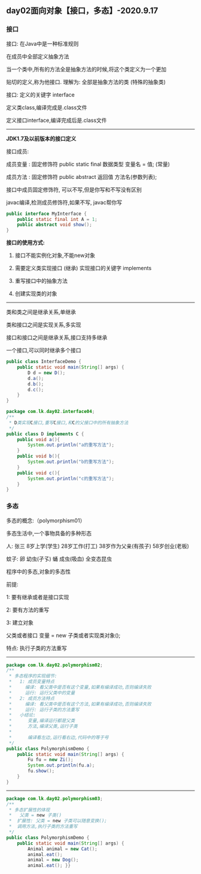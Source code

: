 ## day02面向对象【接口，多态】-2020.9.17

### 接口

接口: 在Java中是一种标准规则

在成员中全部定义抽象方法

当一个类中,所有的方法全是抽象方法的时候,将这个类定义为一个更加

贴切的定义,称为他接口. 理解为: 全部是抽象方法的类 (特殊的抽象类)

接口: 定义的关键字 interface

定义类class,编译完成是.class文件

定义接口interface,编译完成后是.class文件

------

**JDK1.7及以前版本的接口定义**

接口成员:

成员变量 : 固定修饰符  public static final  数据类型 变量名 = 值; (常量)

成员方法 : 固定修饰符  public abstract 返回值 方法名(参数列表);

接口中成员固定修饰符, 可以不写,但是你写和不写没有区别

javac编译,检测成员修饰符,如果不写, javac帮你写

```java
public interface MyInterface {
    public static final int A = 1;
    public abstract void show();
}
```

**接口的使用方式:**

1. 接口不能实例化对象,不能new对象

2. 需要定义类实现接口 (继承)  实现接口的关键字 implements

3. 重写接口中的抽象方法

4. 创建实现类的对象

------

类和类之间是继承关系,单继承

类和接口之间是实现关系,多实现

接口和接口之间是继承关系,接口支持多继承

一个接口,可以同时继承多个接口

```java
public class InterfaceDemo {
    public static void main(String[] args) {
        D d = new D();
        d.a();
        d.b();
        d.c();
    }
}
```

```java
package com.lk.day02.interface04;
/**
 * D类实现C接口,重写C接口,和C的父接口中的所有抽象方法
 */
public class D implements C {
    public void a(){
        System.out.println("a的重写方法");
    }
    public void b(){
        System.out.println("b的重写方法");
    }
    public void c(){
        System.out.println("c的重写方法");
    }
}
```

### 多态

多态的概念:（polymorphism01）

多态生活中,一个事物具备的多种形态

人: 张三  8岁上学(学生)  28岁工作(打工) 38岁作为父亲(有孩子) 58岁创业(老板)

蚊子:  卵  幼虫(孑孓)  蛹  成虫(吸血)  全变态昆虫

程序中的多态,对象的多态性

前提:

1: 要有继承或者是接口实现

2: 要有方法的重写

3: 建立对象

父类或者接口 变量 = new 子类或者实现类对象();

特点: 执行子类的方法重写

------

```java
package com.lk.day02.polymorphism02;
/**
 * 多态程序的实现细节:
 *   1: 成员变量特点
 *     编译: 看父类中是否有这个变量,如果有编译成功,否则编译失败
 *     运行: 运行父类中的变量
 *   2: 成员方法特点
 *     编译: 看父类中是否有这个方法,如果有编译成功,否则编译失败
 *     运行: 运行子类的方法重写
 *   小结论:
 *      变量,编译运行都是父类
 *      方法,编译父类,运行子类
 *
 *      编译看左边,运行看右边,代码中的等于号
 */
public class PolymorphismDemo {
    public static void main(String[] args) {
        Fu fu = new Zi();
        System.out.println(fu.a);
        fu.show();
    }
}
```

------

```java
package com.lk.day02.polymorphism03;
/**
 * 多态扩展性的体现
 *   父类 = new 子类()
 *  扩展性: 父类 = new 子类可以随意变换();
 *  调用方法,执行子类的方法重写
 */
public class PolymorphismDemo {
    public static void main(String[] args) {
        Animal animal = new Cat();
        animal.eat();
        animal = new Dog();
        animal.eat(); }}
```

